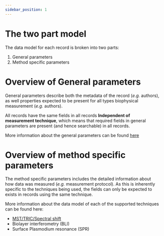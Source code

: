 ```yaml
---
sidebar_position: 1
---
```


# The two part model

The data model for each record is broken into two parts:

 1. General parameters
 2. Method specific parameters 

# Overview of General parameters 

General parameters describe both the metadata of the record (*e.g.* authors), as well properties expected to be present for all types biophysical measurement (*e.g.* authors). 

All records have the same fields in all records **Independent of measurement technique**, which means 
that required fields in general parameters are present (and hence searchable) in all records.

More information about the general parameters can be found [here](general-params/intro.md) 

# Overview of method specific parameters 

The method specific parameters includes the detailed information about how data was measured (*e.g.* measurement protocol). As this is inherently specific to the techniques being used, the fields can only be expected to exists in records using the same technique. 

More information about the data model of each of the supported techniques can be found here:

- [MST/TRIC/Spectral shift](mst/intro.md) 
- Biolayer interferometry (BLI)
- Surface Plasmodium resonance (SPR) 